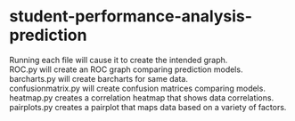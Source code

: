 # student-performance-analysis-prediction
Running each file will cause it to create the intended graph.<br />
ROC.py will create an ROC graph comparing prediction models.<br />
barcharts.py will create barcharts for same data.<br />
confusionmatrix.py will create confusion matrices comparing models.<br />
heatmap.py creates a correlation heatmap that shows data correlations.<br />
pairplots.py creates a pairplot that maps data based on a variety of factors.<br />
